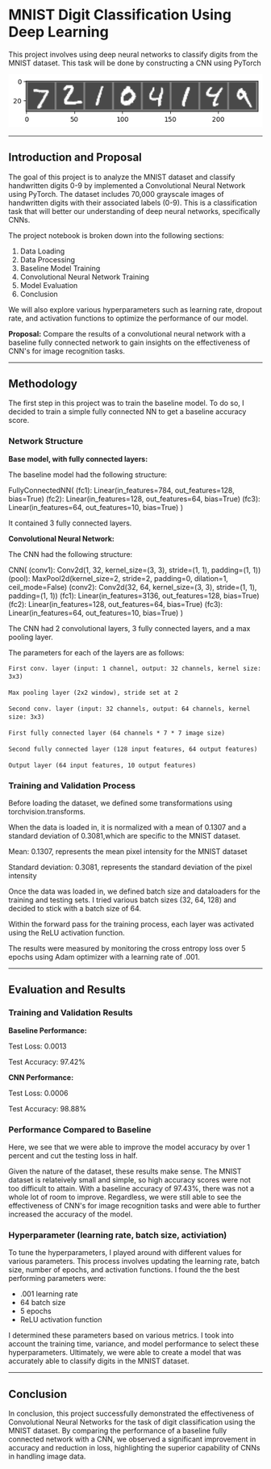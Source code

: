 # MNIST Digit Classification Using Deep Learning

This project involves using deep neural networks to classify digits from the MNIST dataset. This task will be done by constructing a CNN using PyTorch

![alt text](images/image.png)

-----------------
## Introduction and Proposal

The goal of this project is to analyze the MNIST dataset and classify handwritten digits 0-9 by implemented a Convolutional Neural Network using PyTorch. The dataset includes 70,000 grayscale images of handwritten digits with their associated labels (0-9). This is a classification task that will better our understanding of deep neural networks, specifically CNNs.

The project notebook is broken down into the following sections:

1. Data Loading
2. Data Processing
3. Baseline Model Training 
4. Convolutional Neural Network Training
5. Model Evaluation
6. Conclusion

We will also explore various hyperparameters such as learning rate, dropout rate, and activation functions to optimize the performance of our model.

**Proposal:** Compare the results of a convolutional neural network with a baseline fully connected network to gain insights on the effectiveness of CNN's for image recognition tasks.

-----------------
## Methodology

The first step in this project was to train the baseline model. To do so, I decided to train a simple fully connected NN to get a baseline accuracy score.

### Network Structure

**Base model, with fully connected layers:**

The baseline model had the following structure:

FullyConnectedNN(
  (fc1): Linear(in_features=784, out_features=128, bias=True)
  (fc2): Linear(in_features=128, out_features=64, bias=True)
  (fc3): Linear(in_features=64, out_features=10, bias=True)
)

It contained 3 fully connected layers.

**Convolutional Neural Network:**

The CNN had the following structure:

CNN(
  (conv1): Conv2d(1, 32, kernel_size=(3, 3), stride=(1, 1), padding=(1, 1))
  (pool): MaxPool2d(kernel_size=2, stride=2, padding=0, dilation=1, ceil_mode=False)
  (conv2): Conv2d(32, 64, kernel_size=(3, 3), stride=(1, 1), padding=(1, 1))
  (fc1): Linear(in_features=3136, out_features=128, bias=True)
  (fc2): Linear(in_features=128, out_features=64, bias=True)
  (fc3): Linear(in_features=64, out_features=10, bias=True)
)

The CNN had 2 convolutional layers, 3 fully connected layers, and a max pooling layer.

The parameters for each of the layers are as follows:

    First conv. layer (input: 1 channel, output: 32 channels, kernel size: 3x3)

    Max pooling layer (2x2 window), stride set at 2

    Second conv. layer (input: 32 channels, output: 64 channels, kernel size: 3x3)

    First fully connected layer (64 channels * 7 * 7 image size)

    Second fully connected layer (128 input features, 64 output features)

    Output layer (64 input features, 10 output features)


### Training and Validation Process

Before loading the dataset, we defined some transformations using torchvision.transforms.

When the data is loaded in, it is normalized with a mean of 0.1307 and a standard deviation of 0.3081,which are specific to the MNIST dataset.

Mean: 0.1307, represents the mean pixel intensity for the MNIST dataset

Standard deviation: 0.3081, represents the standard deviation of the pixel intensity

Once the data was loaded in, we defined batch size and dataloaders for the training and testing sets. I tried various batch sizes (32, 64, 128) and decided to stick with a batch size of 64.

Within the forward pass for the training process, each layer was activated using the ReLU activation function.

The results were measured by monitoring the cross entropy loss over 5 epochs using Adam optimizer with a learning rate of .001.

-----------------
## Evaluation and Results

### Training and Validation Results

**Baseline Performance:** 

Test Loss: 0.0013

Test Accuracy: 97.42%

**CNN Performance:** 

Test Loss: 0.0006

Test Accuracy: 98.88%

### Performance Compared to Baseline

Here, we see that we were able to improve the model accuracy by over 1 percent and cut the testing loss in half.

Given the nature of the dataset, these results make sense. The MNIST dataset is relateively small and simple, so high accuracy scores were not too difficult to attain. With a baseline accuracy of 97.43%, there was not a whole lot of room to improve. Regardless, we were still able to see the effectiveness of CNN's for image recognition tasks and were able to further increased the accuracy of the model.

### Hyperparameter (learning rate, batch size, activiation)

To tune the hyperparameters, I played around with different values for various parameters. This process involves updating the learning rate, batch size, number of epochs, and activation functions. I found the the best performing parameters were:

- .001 learning rate
- 64 batch size
- 5 epochs
- ReLU activation function

I determined these parameters based on various metrics. I took into account the training time, variance, and model performance to select these hyperparameters. Ultimately, we were able to create a model that was accurately able to classify digits in the MNIST dataset.

-----------------
## Conclusion

In conclusion, this project successfully demonstrated the effectiveness of Convolutional Neural Networks for the task of digit classification using the MNIST dataset. By comparing the performance of a baseline fully connected network with a CNN, we observed a significant improvement in accuracy and reduction in loss, highlighting the superior capability of CNNs in handling image data.

